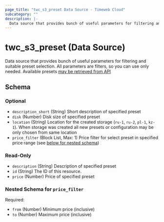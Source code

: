 ```yaml
---
page_title: "twc_s3_preset Data Source - Timeweb Cloud"
subcategory: ""
description: |-
  Data source that provides bunch of useful parameters for filtering and suitable preset selection. All parameters are filters, so you can use only needed. Available presets may be retrieved from API https://api.timeweb.cloud/api/v1/presets/storages
---
```


# twc_s3_preset (Data Source)

Data source that provides bunch of useful parameters for filtering and suitable preset selection. All parameters are filters, so you can use only needed. Available presets [may be retrieved from API](https://api.timeweb.cloud/api/v1/presets/storages)



<!-- schema generated by tfplugindocs -->
## Schema

### Optional

- `description_short` (String) Short description of specified preset
- `disk` (Number) Disk size of specified preset
- `location` (String) Location for the created storage (`ru-1`, `ru-2`, `pl-1`, `kz-1`). When storage was created all new presets or configuration may be only chosen from same location
- `price_filter` (Block List, Max: 1) Price filter for select preset in specified price range (see [below for nested schema](#nestedblock--price_filter))

### Read-Only

- `description` (String) Description of specified preset
- `id` (String) The ID of this resource.
- `price` (Number) Price of specified preset

<a id="nestedblock--price_filter"></a>
### Nested Schema for `price_filter`

Required:

- `from` (Number) Minimum price (inclusive)
- `to` (Number) Maximum price (inclusive)

